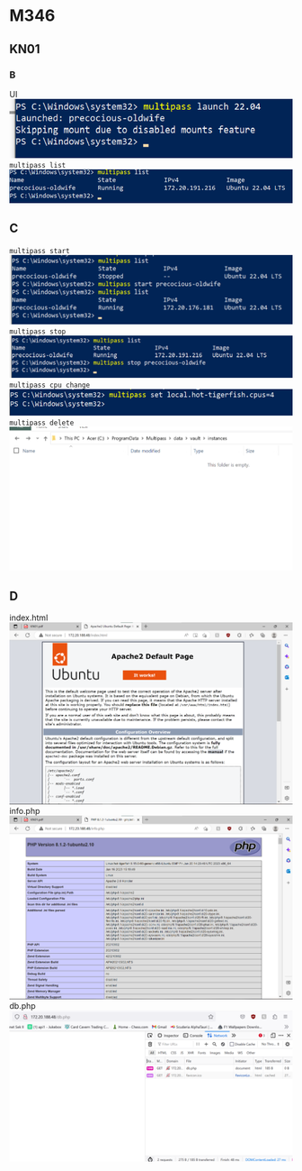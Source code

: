 # M346

## KN01

### B

UI
![UI](/KN01/multipass-ui.png)
`multipass list`
![multipass list](/KN01/multipasslist.png)

## C

`multipass start`
![multipass start](/KN01/startedinstanz.png)
`multipass stop`
![multipass stop](/KN01/stoppedinstanz.png)
`multipass cpu change`
![multipass cpu change](/KN01/setcpuinstanz.png)
`multipass delete`
![multipass delete](/KN01/deletedinstanz.png)

## D

index.html
![index.html](/KN01/indexhtml.png)
info.php
![info.php](/KN01/infophp.png)
db.php
![db.php](/KN01/dbphp.png)
